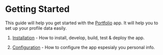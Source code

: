 # Getting Started

This guide will help you get started with the [Portfolio](https://github.com/deri-kurniawan/portfolio) app. It will help you to set up your profile data easily.

1. [Installation](./installation) - How to install, develop, build, test & deploy the app.

2. [Configuration](./configuration) - How to configure the app espesialy you personal info.
